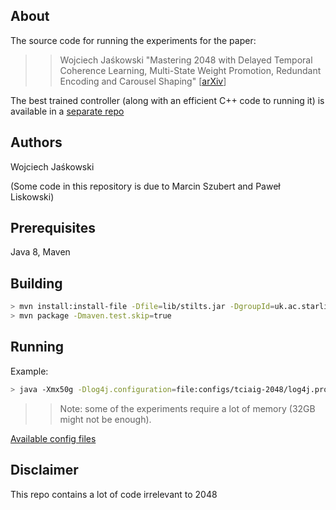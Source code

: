 About
-----
The source code for running the experiments for the paper:

>> Wojciech Jaśkowski "Mastering 2048 with Delayed Temporal Coherence Learning, Multi-State Weight Promotion, Redundant Encoding and Carousel Shaping" [[arXiv](https://arxiv.org/pdf/1604.05085.pdf)]

The best trained controller (along with an efficient C++ code to running it) is available in a [separate repo](https://github.com/aszczepanski/2048)

Authors
-------
Wojciech Jaśkowski

(Some code in this repository is due to Marcin Szubert and Paweł Liskowski)

Prerequisites
-------------
Java 8, Maven

Building
--------
```bash
> mvn install:install-file -Dfile=lib/stilts.jar -DgroupId=uk.ac.starlink -DartifactId=stilts -Dversion=2.4 -Dpackaging=jar
> mvn package -Dmaven.test.skip=true
```

Running
-------
Example:
```bash
> java -Xmx50g -Dlog4j.configuration=file:configs/tciaig-2048/log4j.properties -Dframework.properties=configs/tciaig-2048/42-33_tcl-0.5-0.5.properties -Dseed=123 -Dresults_dir=results/tcl/123 -jar cevo.jar
```

>> Note: some of the experiments require a lot of memory (32GB might not be enough).

[Available config files](https://github.com/wjaskowski/mastering-2048/tree/master/configs/tciaig-2048)

Disclaimer
---------
This repo contains a lot of code irrelevant to 2048
